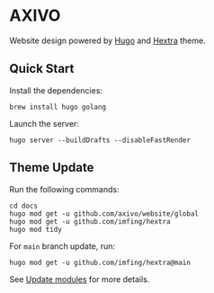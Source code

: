 # AXIVO

Website design powered by [Hugo](https://gohugo.io) and [Hextra](https://github.com/imfing/hextra) theme.

## Quick Start

Install the dependencies:

```shell
brew install hugo golang
```

Launch the server:

```shell
hugo server --buildDrafts --disableFastRender
```

## Theme Update

Run the following commands:

```shell
cd docs
hugo mod get -u github.com/axivo/website/global
hugo mod get -u github.com/imfing/hextra
hugo mod tidy
```

For `main` branch update, run:

```shell
hugo mod get -u github.com/imfing/hextra@main
```

See [Update modules](https://gohugo.io/hugo-modules/use-modules/#update-modules) for more details.
